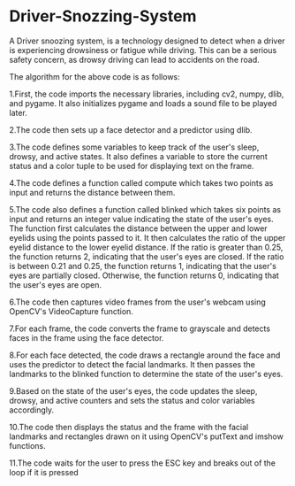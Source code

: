 # Driver-Snozzing-System
A Driver snoozing system, is a technology designed to detect when a driver is experiencing drowsiness or fatigue while driving. This can be a serious safety concern, as drowsy driving can lead to accidents on the road.


The algorithm for the above code is as follows:

1.First, the code imports the necessary libraries, including cv2, numpy, dlib, and pygame. It also initializes pygame and loads a sound file to be played later.

2.The code then sets up a face detector and a predictor using dlib.

3.The code defines some variables to keep track of the user's sleep, drowsy, and active states. It also defines a variable to store the current status and a color tuple to be used for displaying text on the frame.

4.The code defines a function called compute which takes two points as input and returns the distance between them.

5.The code also defines a function called blinked which takes six points as input and returns an integer value indicating the state of the user's eyes. The function first calculates the distance between the upper and lower eyelids using the points passed to it. It then calculates the ratio of the upper eyelid distance to the lower eyelid distance. If the ratio is greater than 0.25, the function returns 2, indicating that the user's eyes are closed. If the ratio is between 0.21 and 0.25, the function returns 1, indicating that the user's eyes are partially closed. Otherwise, the function returns 0, indicating that the user's eyes are open.

6.The code then captures video frames from the user's webcam using OpenCV's VideoCapture function.

7.For each frame, the code converts the frame to grayscale and detects faces in the frame using the face detector.

8.For each face detected, the code draws a rectangle around the face and uses the predictor to detect the facial landmarks. It then passes the landmarks to the blinked function to determine the state of the user's eyes.

9.Based on the state of the user's eyes, the code updates the sleep, drowsy, and active counters and sets the status and color variables accordingly.

10.The code then displays the status and the frame with the facial landmarks and rectangles drawn on it using OpenCV's putText and imshow functions.

11.The code waits for the user to press the ESC key and breaks out of the loop if it is pressed
